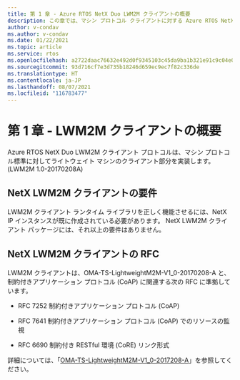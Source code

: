 ```yaml
---
title: 第 1 章 - Azure RTOS NetX Duo LWM2M クライアントの概要
description: この章では、マシン プロトコル クライアントに対する Azure RTOS NetX Duo ライトウェイト マシンの概要について説明します。
author: v-condav
ms.author: v-condav
ms.date: 01/22/2021
ms.topic: article
ms.service: rtos
ms.openlocfilehash: a2722daac76632e492d0f9345103c45da9ba1b321e91c9c04e04c76463984c3a
ms.sourcegitcommit: 93d716cf7e3d735b18246d659ec9ec7f82c336de
ms.translationtype: HT
ms.contentlocale: ja-JP
ms.lasthandoff: 08/07/2021
ms.locfileid: "116783477"
---
```

# <a name="chapter-1--introduction-to-lwm2m-client"></a>第 1 章 - LWM2M クライアントの概要

Azure RTOS NetX Duo LWM2M クライアント プロトコルは、マシン プロトコル標準に対してライトウェイト マシンのクライアント部分を実装します。 (LWM2M 1.0-20170208A)

## <a name="netx-lwm2m-client-requirements"></a>NetX LWM2M クライアントの要件

LWM2M クライアント ランタイム ライブラリを正しく機能させるには、NetX IP インスタンスが既に作成されている必要があります。 NetX LWM2M クライアント パッケージには、それ以上の要件はありません。

## <a name="netx-lwm2m-client-rfcs"></a>NetX LWM2M クライアントの RFC

LWM2M クライアントは、OMA-TS-LightweightM2M-V1\_0-20170208-A と、制約付きアプリケーション プロトコル (CoAP) に関連する次の RFC に準拠しています。

* RFC 7252 制約付きアプリケーション プロトコル (CoAP)

* RFC 7641 制約付きアプリケーション プロトコル (CoAP) でのリソースの監視

* RFC 6690 制約付き RESTful 環境 (CoRE) リンク形式

詳細については、「[OMA-TS-LightweightM2M-V1\_0-2017208-A](http://www.openmobilealliance.org/release/LightweightM2M/V1_0-20170208-A/OMA-TS-LightweightM2M-V1_0-20170208-A.pdf)」を参照してください。